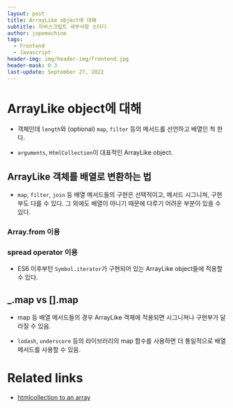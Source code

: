 ```yaml
---
layout: post
title: ArrayLike object에 대해
subtitle: 자바스크립트 세부사항 스터디
author: jopemachine
tags:
  - Frontend
  - Javascript
header-img: img/header-img/frontend.jpg
header-mask: 0.3
last-update: September 27, 2022
---
```


# ArrayLike object에 대해

- 객체인데 `length`와 (optional) `map`, `filter` 등의 메서드를 선언하고 배열인 척 한다.

- `arguments`, `HtmlCollection`이 대표적인 ArrayLike object.

## ArrayLike 객체를 배열로 변환하는 법

- `map`, `filter`, `join` 등 배열 메서드들의 구현은 선택적이고, 메서드 시그니쳐, 구현부도 다를 수 있다. 그 외에도 배열이 아니기 때문에 다루기 어려운 부분이 있을 수 있다.

### Array.from 이용

### spread operator 이용

- ES6 이후부턴 `Symbol.iterator`가 구현되어 있는 ArrayLike object들에 적용할 수 있다.

## _.map vs [].map

- map 등 배열 메서드들의 경우 ArrayLike 객체에 적용되면 시그니쳐나 구현부가 달라질 수 있음.

- `lodash`, `underscore` 등의 라이브러리의 map 함수를 사용하면 더 통일적으로 배열 메서드를 사용할 수 있음.

# Related links

- [htmlcollection to an array](https://stackoverflow.com/questions/222841/most-efficient-way-to-convert-an-htmlcollection-to-an-array)
